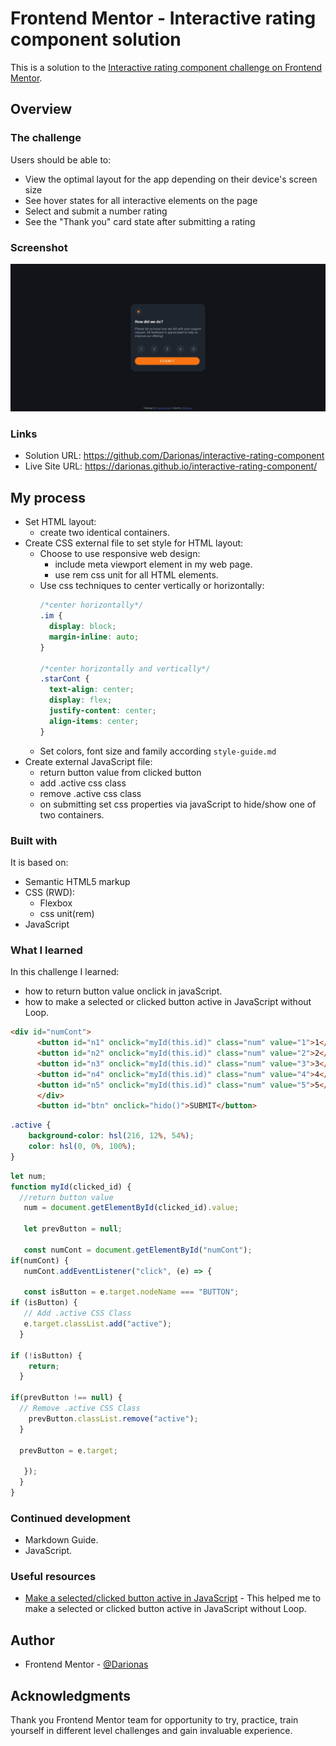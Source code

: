 # Frontend Mentor - Interactive rating component solution

This is a solution to the [Interactive rating component challenge on Frontend Mentor](https://www.frontendmentor.io/challenges/interactive-rating-component-koxpeBUmI).

## Overview

### The challenge

Users should be able to:

- View the optimal layout for the app depending on their device's screen size
- See hover states for all interactive elements on the page
- Select and submit a number rating
- See the "Thank you" card state after submitting a rating

### Screenshot

![Interactive_rating_component](/images/Thank_you.jpg)

### Links

- Solution URL: https://github.com/Darionas/interactive-rating-component
- Live Site URL: https://darionas.github.io/interactive-rating-component/

## My process

* Set HTML layout:
  * create two identical containers.
* Create CSS external file to set style for HTML layout:
  * Choose to use responsive web design:
    * include meta viewport element in my web page.
    * use rem css unit for all HTML elements.
  * Use css techniques to center vertically or horizontally:
    ```css
    /*center horizontally*/
    .im {
      display: block;
      margin-inline: auto; 
    }

    /*center horizontally and vertically*/
    .starCont {
      text-align: center;
      display: flex;
      justify-content: center;
      align-items: center;
    }
    ```
  * Set colors, font size and family according `style-guide.md`
* Create external JavaScript file:
  * return button value from clicked button
  * add .active css class
  * remove .active css class
  * on submitting set css properties via javaScript to hide/show one of two containers.

### Built with
It is based on:

- Semantic HTML5 markup
- CSS (RWD):
  - Flexbox
  - css unit(rem)
- JavaScript

### What I learned

In this challenge I learned:

- how to return button value onclick in javaScript.
- how to make a selected or clicked button active in JavaScript without Loop.

```html
<div id="numCont">
      <button id="n1" onclick="myId(this.id)" class="num" value="1">1</button>
      <button id="n2" onclick="myId(this.id)" class="num" value="2">2</button>
      <button id="n3" onclick="myId(this.id)" class="num" value="3">3</button>
      <button id="n4" onclick="myId(this.id)" class="num" value="4">4</button>
      <button id="n5" onclick="myId(this.id)" class="num" value="5">5</button>
      </div>
      <button id="btn" onclick="hido()">SUBMIT</button>
```
```css
.active {
    background-color: hsl(216, 12%, 54%);
    color: hsl(0, 0%, 100%);
}
```
```js
let num;
function myId(clicked_id) {
  //return button value
   num = document.getElementById(clicked_id).value;

   let prevButton = null;

   const numCont = document.getElementById("numCont");
if(numCont) {
   numCont.addEventListener("click", (e) => {

   const isButton = e.target.nodeName === "BUTTON"; 
if (isButton) {
   // Add .active CSS Class
   e.target.classList.add("active");
  }

if (!isButton) {
    return;
  }
 
if(prevButton !== null) {
  // Remove .active CSS Class
    prevButton.classList.remove("active");
  }
  
  prevButton = e.target;

   });
  }
}
```

### Continued development

- Markdown Guide.
- JavaScript.

### Useful resources

- [Make a selected/clicked button active in JavaScript](https://softauthor.com/make-selected-clicked-button-active-in-javascript/) - This helped me to make a selected or clicked button active in JavaScript without Loop.

## Author

- Frontend Mentor - [@Darionas](https://www.frontendmentor.io/profile/Darionas)

## Acknowledgments

Thank you Frontend Mentor team for opportunity to try, practice, train yourself in different level challenges and gain invaluable experience.
